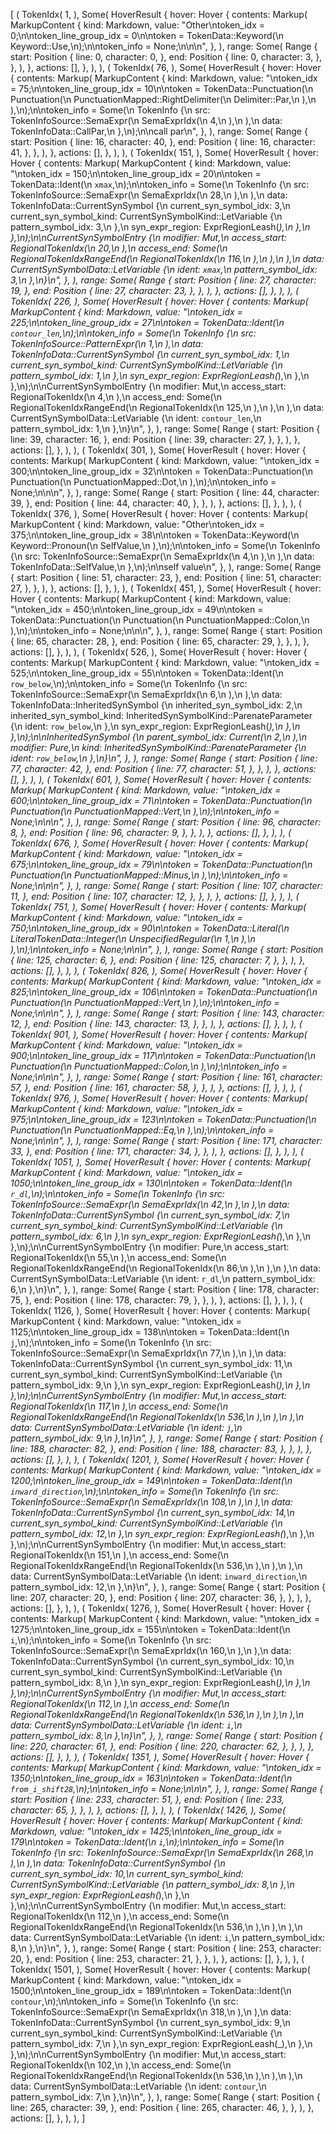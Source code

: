 [
    (
        TokenIdx(
            1,
        ),
        Some(
            HoverResult {
                hover: Hover {
                    contents: Markup(
                        MarkupContent {
                            kind: Markdown,
                            value: "Other\ntoken_idx = 0;\n\ntoken_line_group_idx = 0\n\ntoken = TokenData::Keyword(\n    Keyword::Use,\n);\n\ntoken_info = None;\n\n\n",
                        },
                    ),
                    range: Some(
                        Range {
                            start: Position {
                                line: 0,
                                character: 0,
                            },
                            end: Position {
                                line: 0,
                                character: 3,
                            },
                        },
                    ),
                },
                actions: [],
            },
        ),
    ),
    (
        TokenIdx(
            76,
        ),
        Some(
            HoverResult {
                hover: Hover {
                    contents: Markup(
                        MarkupContent {
                            kind: Markdown,
                            value: "\ntoken_idx = 75;\n\ntoken_line_group_idx = 10\n\ntoken = TokenData::Punctuation(\n    Punctuation(\n        PunctuationMapped::RightDelimiter(\n            Delimiter::Par,\n        ),\n    ),\n);\n\ntoken_info = Some(\n    TokenInfo {\n        src: TokenInfoSource::SemaExpr(\n            SemaExprIdx(\n                4,\n            ),\n        ),\n        data: TokenInfoData::CallPar,\n    },\n);\n\ncall par\n",
                        },
                    ),
                    range: Some(
                        Range {
                            start: Position {
                                line: 16,
                                character: 40,
                            },
                            end: Position {
                                line: 16,
                                character: 41,
                            },
                        },
                    ),
                },
                actions: [],
            },
        ),
    ),
    (
        TokenIdx(
            151,
        ),
        Some(
            HoverResult {
                hover: Hover {
                    contents: Markup(
                        MarkupContent {
                            kind: Markdown,
                            value: "\ntoken_idx = 150;\n\ntoken_line_group_idx = 20\n\ntoken = TokenData::Ident(\n    `xmax`,\n);\n\ntoken_info = Some(\n    TokenInfo {\n        src: TokenInfoSource::SemaExpr(\n            SemaExprIdx(\n                28,\n            ),\n        ),\n        data: TokenInfoData::CurrentSynSymbol {\n            current_syn_symbol_idx: 3,\n            current_syn_symbol_kind: CurrentSynSymbolKind::LetVariable {\n                pattern_symbol_idx: 3,\n            },\n            syn_expr_region: ExprRegionLeash(_),\n        },\n    },\n);\n\nCurrentSynSymbolEntry {\n    modifier: Mut,\n    access_start: RegionalTokenIdx(\n        20,\n    ),\n    access_end: Some(\n        RegionalTokenIdxRangeEnd(\n            RegionalTokenIdx(\n                116,\n            ),\n        ),\n    ),\n    data: CurrentSynSymbolData::LetVariable {\n        ident: `xmax`,\n        pattern_symbol_idx: 3,\n    },\n}\n",
                        },
                    ),
                    range: Some(
                        Range {
                            start: Position {
                                line: 27,
                                character: 19,
                            },
                            end: Position {
                                line: 27,
                                character: 23,
                            },
                        },
                    ),
                },
                actions: [],
            },
        ),
    ),
    (
        TokenIdx(
            226,
        ),
        Some(
            HoverResult {
                hover: Hover {
                    contents: Markup(
                        MarkupContent {
                            kind: Markdown,
                            value: "\ntoken_idx = 225;\n\ntoken_line_group_idx = 27\n\ntoken = TokenData::Ident(\n    `contour_len`,\n);\n\ntoken_info = Some(\n    TokenInfo {\n        src: TokenInfoSource::PatternExpr(\n            1,\n        ),\n        data: TokenInfoData::CurrentSynSymbol {\n            current_syn_symbol_idx: 1,\n            current_syn_symbol_kind: CurrentSynSymbolKind::LetVariable {\n                pattern_symbol_idx: 1,\n            },\n            syn_expr_region: ExprRegionLeash(_),\n        },\n    },\n);\n\nCurrentSynSymbolEntry {\n    modifier: Mut,\n    access_start: RegionalTokenIdx(\n        4,\n    ),\n    access_end: Some(\n        RegionalTokenIdxRangeEnd(\n            RegionalTokenIdx(\n                125,\n            ),\n        ),\n    ),\n    data: CurrentSynSymbolData::LetVariable {\n        ident: `contour_len`,\n        pattern_symbol_idx: 1,\n    },\n}\n",
                        },
                    ),
                    range: Some(
                        Range {
                            start: Position {
                                line: 39,
                                character: 16,
                            },
                            end: Position {
                                line: 39,
                                character: 27,
                            },
                        },
                    ),
                },
                actions: [],
            },
        ),
    ),
    (
        TokenIdx(
            301,
        ),
        Some(
            HoverResult {
                hover: Hover {
                    contents: Markup(
                        MarkupContent {
                            kind: Markdown,
                            value: "\ntoken_idx = 300;\n\ntoken_line_group_idx = 32\n\ntoken = TokenData::Punctuation(\n    Punctuation(\n        PunctuationMapped::Dot,\n    ),\n);\n\ntoken_info = None;\n\n\n",
                        },
                    ),
                    range: Some(
                        Range {
                            start: Position {
                                line: 44,
                                character: 39,
                            },
                            end: Position {
                                line: 44,
                                character: 40,
                            },
                        },
                    ),
                },
                actions: [],
            },
        ),
    ),
    (
        TokenIdx(
            376,
        ),
        Some(
            HoverResult {
                hover: Hover {
                    contents: Markup(
                        MarkupContent {
                            kind: Markdown,
                            value: "Other\ntoken_idx = 375;\n\ntoken_line_group_idx = 38\n\ntoken = TokenData::Keyword(\n    Keyword::Pronoun(\n        SelfValue,\n    ),\n);\n\ntoken_info = Some(\n    TokenInfo {\n        src: TokenInfoSource::SemaExpr(\n            SemaExprIdx(\n                4,\n            ),\n        ),\n        data: TokenInfoData::SelfValue,\n    },\n);\n\nself value\n",
                        },
                    ),
                    range: Some(
                        Range {
                            start: Position {
                                line: 51,
                                character: 23,
                            },
                            end: Position {
                                line: 51,
                                character: 27,
                            },
                        },
                    ),
                },
                actions: [],
            },
        ),
    ),
    (
        TokenIdx(
            451,
        ),
        Some(
            HoverResult {
                hover: Hover {
                    contents: Markup(
                        MarkupContent {
                            kind: Markdown,
                            value: "\ntoken_idx = 450;\n\ntoken_line_group_idx = 49\n\ntoken = TokenData::Punctuation(\n    Punctuation(\n        PunctuationMapped::Colon,\n    ),\n);\n\ntoken_info = None;\n\n\n",
                        },
                    ),
                    range: Some(
                        Range {
                            start: Position {
                                line: 65,
                                character: 28,
                            },
                            end: Position {
                                line: 65,
                                character: 29,
                            },
                        },
                    ),
                },
                actions: [],
            },
        ),
    ),
    (
        TokenIdx(
            526,
        ),
        Some(
            HoverResult {
                hover: Hover {
                    contents: Markup(
                        MarkupContent {
                            kind: Markdown,
                            value: "\ntoken_idx = 525;\n\ntoken_line_group_idx = 55\n\ntoken = TokenData::Ident(\n    `row_below`,\n);\n\ntoken_info = Some(\n    TokenInfo {\n        src: TokenInfoSource::SemaExpr(\n            SemaExprIdx(\n                6,\n            ),\n        ),\n        data: TokenInfoData::InheritedSynSymbol {\n            inherited_syn_symbol_idx: 2,\n            inherited_syn_symbol_kind: InheritedSynSymbolKind::ParenateParameter {\n                ident: `row_below`,\n            },\n            syn_expr_region: ExprRegionLeash(_),\n        },\n    },\n);\n\nInheritedSynSymbol {\n    parent_symbol_idx: Current(\n        2,\n    ),\n    modifier: Pure,\n    kind: InheritedSynSymbolKind::ParenateParameter {\n        ident: `row_below`,\n    },\n}\n",
                        },
                    ),
                    range: Some(
                        Range {
                            start: Position {
                                line: 77,
                                character: 42,
                            },
                            end: Position {
                                line: 77,
                                character: 51,
                            },
                        },
                    ),
                },
                actions: [],
            },
        ),
    ),
    (
        TokenIdx(
            601,
        ),
        Some(
            HoverResult {
                hover: Hover {
                    contents: Markup(
                        MarkupContent {
                            kind: Markdown,
                            value: "\ntoken_idx = 600;\n\ntoken_line_group_idx = 71\n\ntoken = TokenData::Punctuation(\n    Punctuation(\n        PunctuationMapped::Vert,\n    ),\n);\n\ntoken_info = None;\n\n\n",
                        },
                    ),
                    range: Some(
                        Range {
                            start: Position {
                                line: 96,
                                character: 8,
                            },
                            end: Position {
                                line: 96,
                                character: 9,
                            },
                        },
                    ),
                },
                actions: [],
            },
        ),
    ),
    (
        TokenIdx(
            676,
        ),
        Some(
            HoverResult {
                hover: Hover {
                    contents: Markup(
                        MarkupContent {
                            kind: Markdown,
                            value: "\ntoken_idx = 675;\n\ntoken_line_group_idx = 79\n\ntoken = TokenData::Punctuation(\n    Punctuation(\n        PunctuationMapped::Minus,\n    ),\n);\n\ntoken_info = None;\n\n\n",
                        },
                    ),
                    range: Some(
                        Range {
                            start: Position {
                                line: 107,
                                character: 11,
                            },
                            end: Position {
                                line: 107,
                                character: 12,
                            },
                        },
                    ),
                },
                actions: [],
            },
        ),
    ),
    (
        TokenIdx(
            751,
        ),
        Some(
            HoverResult {
                hover: Hover {
                    contents: Markup(
                        MarkupContent {
                            kind: Markdown,
                            value: "\ntoken_idx = 750;\n\ntoken_line_group_idx = 90\n\ntoken = TokenData::Literal(\n    LiteralTokenData::Integer(\n        UnspecifiedRegular(\n            1,\n        ),\n    ),\n);\n\ntoken_info = None;\n\n\n",
                        },
                    ),
                    range: Some(
                        Range {
                            start: Position {
                                line: 125,
                                character: 6,
                            },
                            end: Position {
                                line: 125,
                                character: 7,
                            },
                        },
                    ),
                },
                actions: [],
            },
        ),
    ),
    (
        TokenIdx(
            826,
        ),
        Some(
            HoverResult {
                hover: Hover {
                    contents: Markup(
                        MarkupContent {
                            kind: Markdown,
                            value: "\ntoken_idx = 825;\n\ntoken_line_group_idx = 106\n\ntoken = TokenData::Punctuation(\n    Punctuation(\n        PunctuationMapped::Vert,\n    ),\n);\n\ntoken_info = None;\n\n\n",
                        },
                    ),
                    range: Some(
                        Range {
                            start: Position {
                                line: 143,
                                character: 12,
                            },
                            end: Position {
                                line: 143,
                                character: 13,
                            },
                        },
                    ),
                },
                actions: [],
            },
        ),
    ),
    (
        TokenIdx(
            901,
        ),
        Some(
            HoverResult {
                hover: Hover {
                    contents: Markup(
                        MarkupContent {
                            kind: Markdown,
                            value: "\ntoken_idx = 900;\n\ntoken_line_group_idx = 117\n\ntoken = TokenData::Punctuation(\n    Punctuation(\n        PunctuationMapped::Colon,\n    ),\n);\n\ntoken_info = None;\n\n\n",
                        },
                    ),
                    range: Some(
                        Range {
                            start: Position {
                                line: 161,
                                character: 57,
                            },
                            end: Position {
                                line: 161,
                                character: 58,
                            },
                        },
                    ),
                },
                actions: [],
            },
        ),
    ),
    (
        TokenIdx(
            976,
        ),
        Some(
            HoverResult {
                hover: Hover {
                    contents: Markup(
                        MarkupContent {
                            kind: Markdown,
                            value: "\ntoken_idx = 975;\n\ntoken_line_group_idx = 123\n\ntoken = TokenData::Punctuation(\n    Punctuation(\n        PunctuationMapped::Eq,\n    ),\n);\n\ntoken_info = None;\n\n\n",
                        },
                    ),
                    range: Some(
                        Range {
                            start: Position {
                                line: 171,
                                character: 33,
                            },
                            end: Position {
                                line: 171,
                                character: 34,
                            },
                        },
                    ),
                },
                actions: [],
            },
        ),
    ),
    (
        TokenIdx(
            1051,
        ),
        Some(
            HoverResult {
                hover: Hover {
                    contents: Markup(
                        MarkupContent {
                            kind: Markdown,
                            value: "\ntoken_idx = 1050;\n\ntoken_line_group_idx = 130\n\ntoken = TokenData::Ident(\n    `r_dl`,\n);\n\ntoken_info = Some(\n    TokenInfo {\n        src: TokenInfoSource::SemaExpr(\n            SemaExprIdx(\n                42,\n            ),\n        ),\n        data: TokenInfoData::CurrentSynSymbol {\n            current_syn_symbol_idx: 7,\n            current_syn_symbol_kind: CurrentSynSymbolKind::LetVariable {\n                pattern_symbol_idx: 6,\n            },\n            syn_expr_region: ExprRegionLeash(_),\n        },\n    },\n);\n\nCurrentSynSymbolEntry {\n    modifier: Pure,\n    access_start: RegionalTokenIdx(\n        55,\n    ),\n    access_end: Some(\n        RegionalTokenIdxRangeEnd(\n            RegionalTokenIdx(\n                86,\n            ),\n        ),\n    ),\n    data: CurrentSynSymbolData::LetVariable {\n        ident: `r_dl`,\n        pattern_symbol_idx: 6,\n    },\n}\n",
                        },
                    ),
                    range: Some(
                        Range {
                            start: Position {
                                line: 178,
                                character: 75,
                            },
                            end: Position {
                                line: 178,
                                character: 79,
                            },
                        },
                    ),
                },
                actions: [],
            },
        ),
    ),
    (
        TokenIdx(
            1126,
        ),
        Some(
            HoverResult {
                hover: Hover {
                    contents: Markup(
                        MarkupContent {
                            kind: Markdown,
                            value: "\ntoken_idx = 1125;\n\ntoken_line_group_idx = 138\n\ntoken = TokenData::Ident(\n    `j`,\n);\n\ntoken_info = Some(\n    TokenInfo {\n        src: TokenInfoSource::SemaExpr(\n            SemaExprIdx(\n                77,\n            ),\n        ),\n        data: TokenInfoData::CurrentSynSymbol {\n            current_syn_symbol_idx: 11,\n            current_syn_symbol_kind: CurrentSynSymbolKind::LetVariable {\n                pattern_symbol_idx: 9,\n            },\n            syn_expr_region: ExprRegionLeash(_),\n        },\n    },\n);\n\nCurrentSynSymbolEntry {\n    modifier: Mut,\n    access_start: RegionalTokenIdx(\n        117,\n    ),\n    access_end: Some(\n        RegionalTokenIdxRangeEnd(\n            RegionalTokenIdx(\n                536,\n            ),\n        ),\n    ),\n    data: CurrentSynSymbolData::LetVariable {\n        ident: `j`,\n        pattern_symbol_idx: 9,\n    },\n}\n",
                        },
                    ),
                    range: Some(
                        Range {
                            start: Position {
                                line: 188,
                                character: 82,
                            },
                            end: Position {
                                line: 188,
                                character: 83,
                            },
                        },
                    ),
                },
                actions: [],
            },
        ),
    ),
    (
        TokenIdx(
            1201,
        ),
        Some(
            HoverResult {
                hover: Hover {
                    contents: Markup(
                        MarkupContent {
                            kind: Markdown,
                            value: "\ntoken_idx = 1200;\n\ntoken_line_group_idx = 149\n\ntoken = TokenData::Ident(\n    `inward_direction`,\n);\n\ntoken_info = Some(\n    TokenInfo {\n        src: TokenInfoSource::SemaExpr(\n            SemaExprIdx(\n                108,\n            ),\n        ),\n        data: TokenInfoData::CurrentSynSymbol {\n            current_syn_symbol_idx: 14,\n            current_syn_symbol_kind: CurrentSynSymbolKind::LetVariable {\n                pattern_symbol_idx: 12,\n            },\n            syn_expr_region: ExprRegionLeash(_),\n        },\n    },\n);\n\nCurrentSynSymbolEntry {\n    modifier: Mut,\n    access_start: RegionalTokenIdx(\n        151,\n    ),\n    access_end: Some(\n        RegionalTokenIdxRangeEnd(\n            RegionalTokenIdx(\n                536,\n            ),\n        ),\n    ),\n    data: CurrentSynSymbolData::LetVariable {\n        ident: `inward_direction`,\n        pattern_symbol_idx: 12,\n    },\n}\n",
                        },
                    ),
                    range: Some(
                        Range {
                            start: Position {
                                line: 207,
                                character: 20,
                            },
                            end: Position {
                                line: 207,
                                character: 36,
                            },
                        },
                    ),
                },
                actions: [],
            },
        ),
    ),
    (
        TokenIdx(
            1276,
        ),
        Some(
            HoverResult {
                hover: Hover {
                    contents: Markup(
                        MarkupContent {
                            kind: Markdown,
                            value: "\ntoken_idx = 1275;\n\ntoken_line_group_idx = 155\n\ntoken = TokenData::Ident(\n    `i`,\n);\n\ntoken_info = Some(\n    TokenInfo {\n        src: TokenInfoSource::SemaExpr(\n            SemaExprIdx(\n                160,\n            ),\n        ),\n        data: TokenInfoData::CurrentSynSymbol {\n            current_syn_symbol_idx: 10,\n            current_syn_symbol_kind: CurrentSynSymbolKind::LetVariable {\n                pattern_symbol_idx: 8,\n            },\n            syn_expr_region: ExprRegionLeash(_),\n        },\n    },\n);\n\nCurrentSynSymbolEntry {\n    modifier: Mut,\n    access_start: RegionalTokenIdx(\n        112,\n    ),\n    access_end: Some(\n        RegionalTokenIdxRangeEnd(\n            RegionalTokenIdx(\n                536,\n            ),\n        ),\n    ),\n    data: CurrentSynSymbolData::LetVariable {\n        ident: `i`,\n        pattern_symbol_idx: 8,\n    },\n}\n",
                        },
                    ),
                    range: Some(
                        Range {
                            start: Position {
                                line: 220,
                                character: 61,
                            },
                            end: Position {
                                line: 220,
                                character: 62,
                            },
                        },
                    ),
                },
                actions: [],
            },
        ),
    ),
    (
        TokenIdx(
            1351,
        ),
        Some(
            HoverResult {
                hover: Hover {
                    contents: Markup(
                        MarkupContent {
                            kind: Markdown,
                            value: "\ntoken_idx = 1350;\n\ntoken_line_group_idx = 163\n\ntoken = TokenData::Ident(\n    `from_i_shift28`,\n);\n\ntoken_info = None;\n\n\n",
                        },
                    ),
                    range: Some(
                        Range {
                            start: Position {
                                line: 233,
                                character: 51,
                            },
                            end: Position {
                                line: 233,
                                character: 65,
                            },
                        },
                    ),
                },
                actions: [],
            },
        ),
    ),
    (
        TokenIdx(
            1426,
        ),
        Some(
            HoverResult {
                hover: Hover {
                    contents: Markup(
                        MarkupContent {
                            kind: Markdown,
                            value: "\ntoken_idx = 1425;\n\ntoken_line_group_idx = 179\n\ntoken = TokenData::Ident(\n    `i`,\n);\n\ntoken_info = Some(\n    TokenInfo {\n        src: TokenInfoSource::SemaExpr(\n            SemaExprIdx(\n                268,\n            ),\n        ),\n        data: TokenInfoData::CurrentSynSymbol {\n            current_syn_symbol_idx: 10,\n            current_syn_symbol_kind: CurrentSynSymbolKind::LetVariable {\n                pattern_symbol_idx: 8,\n            },\n            syn_expr_region: ExprRegionLeash(_),\n        },\n    },\n);\n\nCurrentSynSymbolEntry {\n    modifier: Mut,\n    access_start: RegionalTokenIdx(\n        112,\n    ),\n    access_end: Some(\n        RegionalTokenIdxRangeEnd(\n            RegionalTokenIdx(\n                536,\n            ),\n        ),\n    ),\n    data: CurrentSynSymbolData::LetVariable {\n        ident: `i`,\n        pattern_symbol_idx: 8,\n    },\n}\n",
                        },
                    ),
                    range: Some(
                        Range {
                            start: Position {
                                line: 253,
                                character: 20,
                            },
                            end: Position {
                                line: 253,
                                character: 21,
                            },
                        },
                    ),
                },
                actions: [],
            },
        ),
    ),
    (
        TokenIdx(
            1501,
        ),
        Some(
            HoverResult {
                hover: Hover {
                    contents: Markup(
                        MarkupContent {
                            kind: Markdown,
                            value: "\ntoken_idx = 1500;\n\ntoken_line_group_idx = 189\n\ntoken = TokenData::Ident(\n    `contour`,\n);\n\ntoken_info = Some(\n    TokenInfo {\n        src: TokenInfoSource::SemaExpr(\n            SemaExprIdx(\n                318,\n            ),\n        ),\n        data: TokenInfoData::CurrentSynSymbol {\n            current_syn_symbol_idx: 9,\n            current_syn_symbol_kind: CurrentSynSymbolKind::LetVariable {\n                pattern_symbol_idx: 7,\n            },\n            syn_expr_region: ExprRegionLeash(_),\n        },\n    },\n);\n\nCurrentSynSymbolEntry {\n    modifier: Mut,\n    access_start: RegionalTokenIdx(\n        102,\n    ),\n    access_end: Some(\n        RegionalTokenIdxRangeEnd(\n            RegionalTokenIdx(\n                536,\n            ),\n        ),\n    ),\n    data: CurrentSynSymbolData::LetVariable {\n        ident: `contour`,\n        pattern_symbol_idx: 7,\n    },\n}\n",
                        },
                    ),
                    range: Some(
                        Range {
                            start: Position {
                                line: 265,
                                character: 39,
                            },
                            end: Position {
                                line: 265,
                                character: 46,
                            },
                        },
                    ),
                },
                actions: [],
            },
        ),
    ),
]
